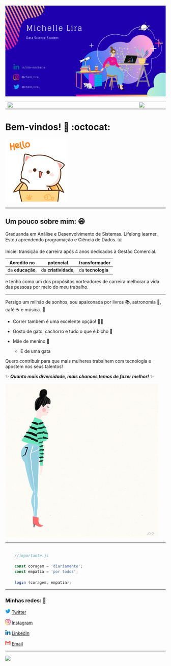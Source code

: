 ![](https://github.com/michelle-lira/michelle-lira/blob/main/githubprof/templategithub.png "Michelle Lira")  

<center>
<table>
    <tr>
        <td><img width="400px" align="left" src="https://github-readme-stats.vercel.app/api/top-langs/?username=michelle-lira&hide=html&layout=compact&theme=cobalt" /></td>
        <td><img width="495px" align="left" src="https://github-readme-stats.vercel.app/api?username=michelle-lira&theme=cobalt" /></td>
    </tr>   
</table>
</center>

# Bem-vindos! :wave: :octocat:  

![Olá!](https://github.com/michelle-lira/michelle-lira/blob/main/githubprof/tenor3.gif)

---
## Um pouco sobre mim: :smile:

Graduanda em Análise e Desenvolvimento de Sistemas. Lifelong learner.
Estou aprendendo programação e Ciência de Dados. :bar_chart:

Iniciei transição de carreira após 4 anos dedicados à Gestão Comercial. 

| Acredito no | potencial | transformador |
|-------------|-----------|-----------------|
|da **educação**, | da **criatividade**, | da **tecnologia** | 

e tenho como um dos propósitos norteadores de carreira melhorar a vida das pessoas por meio do meu trabalho.



---

Persigo um milhão de sonhos, sou apaixonada por livros :books:, astronomia 🚀, café :coffee: e música. :musical_note:

* Correr também é uma excelente opção! :running_woman:

* Gosto de gato, cachorro e tudo o que é bicho :lion:

* Mãe de menino :blue_heart:
    - E de uma gata

Quero contribuir para que mais mulheres trabalhem com tecnologia e apostem nos seus talentos!

:sparkles:  _**Quanto mais diversidade, mais chances temos de fazer melhor!**_  :sparkles:

![](https://github.com/michelle-lira/michelle-lira/blob/main/githubprof/giphyall.gif)

---

```javascript

    //importante.js

    const coragem = 'diariamente';
    const empatia = 'por todos';

    login (coragem, empatia);
```

---

### Minhas redes: 💬

<img src="https://github.com/michelle-lira/michelle-lira/blob/main/githubprof/013-twitter.png" width="16"></img></a> [Twitter](https://twitter.com/chell_lira_)   

<a href="https://www.instagram.com/chell_lira_/"><img src="https://github.com/michelle-lira/michelle-lira/blob/main/githubprof/011-instagram.png" width="16"></img></a> [Instagram](https://www.instagram.com/chell_lira_)  

<a href="https://www.linkedin.com/in/michelle-lira"><img src="https://github.com/michelle-lira/michelle-lira/blob/main/githubprof/010-linkedin.png" width="16"></img></a> [LinkedIn](https://www.linkedin.com/in/michelle-lira)  

<a href="mailto:mchll.lira@gmail.com"><img src="https://github.com/michelle-lira/michelle-lira/blob/main/githubprof/gmail2.png" width="16"></img></a> [Email](mailto:mchll.lira@gmail.com)  

---
![](https://komarev.com/ghpvc/?username=michelle-lira&color=blue&style=flat)
